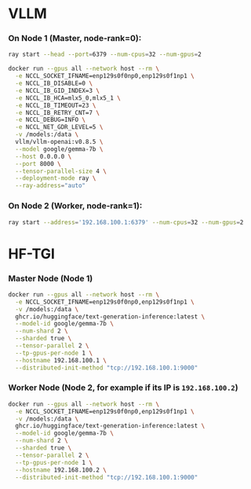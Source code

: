 # VLLM
### **On Node 1 (Master, node-rank=0):**
``` bash
ray start --head --port=6379 --num-cpus=32 --num-gpus=2

docker run --gpus all --network host --rm \
  -e NCCL_SOCKET_IFNAME=enp129s0f0np0,enp129s0f1np1 \
  -e NCCL_IB_DISABLE=0 \
  -e NCCL_IB_GID_INDEX=3 \
  -e NCCL_IB_HCA=mlx5_0,mlx5_1 \
  -e NCCL_IB_TIMEOUT=23 \
  -e NCCL_IB_RETRY_CNT=7 \
  -e NCCL_DEBUG=INFO \
  -e NCCL_NET_GDR_LEVEL=5 \
  -v /models:/data \
  vllm/vllm-openai:v0.8.5 \
  --model google/gemma-7b \
  --host 0.0.0.0 \
  --port 8000 \
  --tensor-parallel-size 4 \
  --deployment-mode ray \
  --ray-address="auto"
```
### **On Node 2 (Worker, node-rank=1):**
``` bash
ray start --address='192.168.100.1:6379' --num-cpus=32 --num-gpus=2
```

# HF-TGI
### **Master Node (Node 1)**
``` bash
docker run --gpus all --network host --rm \
  -e NCCL_SOCKET_IFNAME=enp129s0f0np0,enp129s0f1np1 \
  -v /models:/data \
  ghcr.io/huggingface/text-generation-inference:latest \
  --model-id google/gemma-7b \
  --num-shard 2 \
  --sharded true \
  --tensor-parallel 2 \
  --tp-gpus-per-node 1 \
  --hostname 192.168.100.1 \
  --distributed-init-method "tcp://192.168.100.1:9000"
```
### **Worker Node (Node 2, for example if its IP is `192.168.100.2`)**
``` bash
docker run --gpus all --network host --rm \
  -e NCCL_SOCKET_IFNAME=enp129s0f0np0,enp129s0f1np1 \
  -v /models:/data \
  ghcr.io/huggingface/text-generation-inference:latest \
  --model-id google/gemma-7b \
  --num-shard 2 \
  --sharded true \
  --tensor-parallel 2 \
  --tp-gpus-per-node 1 \
  --hostname 192.168.100.2 \
  --distributed-init-method "tcp://192.168.100.1:9000"
```




